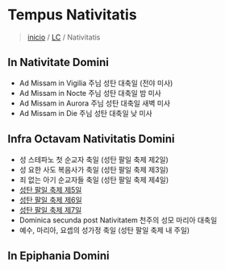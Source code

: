 # Tempus Nativitatis
> [inicio](../README.md) / [LC](../LC.md) / Nativitatis

## In Nativitate Domini
- Ad Missam in Vigilia 주님 성탄 대축일 (전야 미사)
- Ad Missam in Nocte 주님 성탄 대축일 밤 미사
- Ad Missam in Aurora 주님 성탄 대축일 새벽 미사
- Ad Missam in Die 주님 성탄 대축일 낮 미사

## Infra Octavam Nativitatis Domini
- 성 스테파노 첫 순교자 축일 (성탄 팔일 축제 제2일)
- 성 요한 사도 복음사가 축일 (성탄 팔일 축제 제3일)
- 죄 없는 아기 순교자들 축일 (성탄 팔일 축제 제4일)
- [성탄 팔일 축제 제5일](./nativitatis/die5.md)
- [성탄 팔일 축제 제6일](./nativitatis/die6.md)
- [성탄 팔일 축제 제7일](./nativitatis/die7.md)
- Dominica secunda post Nativitatem 천주의 성모 마리아 대축일
- 예수, 마리아, 요셉의 성가정 축일 (성탄 팔일 축제 내 주일)

## In Epiphania Domini